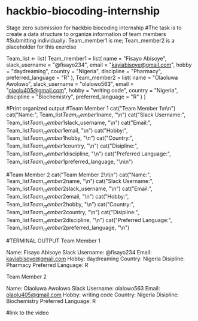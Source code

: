 # hackbio-biocoding-internship
Stage zero submission for hackbio biocoding internship
#The task is to create a data structure to organize information of team members
#Submitting individually: Team_member1 is me; Team_member2 is a placeholder for this exercise

Team_list <- list(
Team_member1 = list(
name = "Fisayo Abisoye",
slack_username = "@fisayo234",
email = "kayiabisoye@gmail.com",
hobby = "daydreaming",
country = "Nigeria",
discipline = "Pharmacy",
preferred_language = "R"
),
    Team_member2 = list(
name = "Olaoluwa Awolowo",
slack_username = "olalowo563",
email = "olaolu405@gmail.com",
hobby = "writing code",
country = "Nigeria",
discipline = "Biochemistry",
preferred_language = "R"
    )
    )

#Print organized output
#Team Member 1
cat("Team Member 1\n\n")
cat("Name:", Team_list$Team_member1$name, "\n")
cat("Slack Username:", Team_list$Team_member1$slack_username, "\n")
cat("Email:", Team_list$Team_member1$email, "\n")
cat("Hobby:", Team_list$Team_member1$hobby, "\n")
cat("Country:", Team_list$Team_member1$country, "\n")
cat("Disipline:", Team_list$Team_member1$discipline, "\n")
cat("Preferred Language:", Team_list$Team_member1$preferred_language, "\n\n")

#Team Member 2
cat("Team Member 2\n\n")
cat("Name:", Team_list$Team_member2$name, "\n")
cat("Slack Username:", Team_list$Team_member2$slack_username, "\n")
cat("Email:", Team_list$Team_member2$email, "\n")
cat("Hobby:", Team_list$Team_member2$hobby, "\n")
cat("Country:", Team_list$Team_member2$country, "\n")
cat("Disipline:", Team_list$Team_member2$discipline, "\n")
cat("Preferred Language:", Team_list$Team_member2$preferred_language, "\n")



#TERMINAL OUTPUT
Team Member 1

Name: Fisayo Abisoye 
Slack Username: @fisayo234 
Email: kayiabisoye@gmail.com 
Hobby: daydreaming 
Country: Nigeria 
Disipline: Pharmacy 
Preferred Language: R 

Team Member 2

Name: Olaoluwa Awolowo 
Slack Username: olalowo563 
Email: olaolu405@gmail.com 
Hobby: writing code 
Country: Nigeria 
Disipline: Biochemistry 
Preferred Language: R 


#link to the video
#

